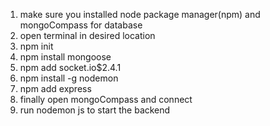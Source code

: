 1) make sure you installed node package manager(npm) and mongoCompass for database 
2) open terminal in desired location
3) npm init 
4) npm install mongoose
5) npm add socket.io$2.4.1
6) npm install -g nodemon
7) npm add express
8) finally open mongoCompass and connect
9) run nodemon js to start the backend 
   
